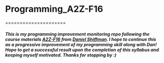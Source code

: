# Programming_A2Z-F16
=====================


##### This is my programming improvement monitoring repo following the course materials [A2Z-F16](https://github.com/shiffman/A2Z-F16) from [Daniel Shiffman](http://shiffman.net). I hope to continue this as a progressive improvement of my programming skill along with Dan! Hope to get a successful result upon the completion of this syllabus and keeping myself motivated. Thanks for stopping by :)
